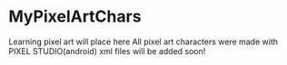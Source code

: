 # MyPixelArtChars
Learning pixel art will place here
All pixel art characters were made with PIXEL STUDIO(android)
xml files will be added soon!
